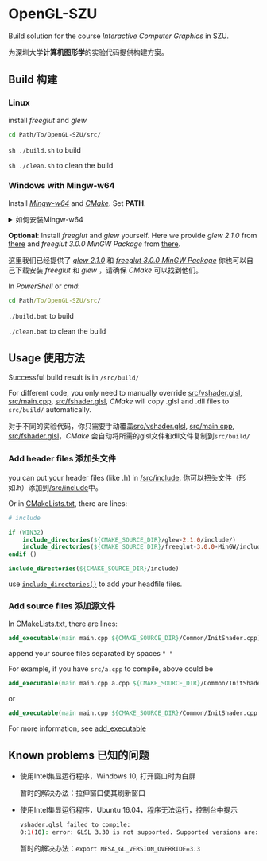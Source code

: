# OpenGL-SZU

Build solution for the course *Interactive Computer Graphics* in SZU.

为深圳大学**计算机图形学**的实验代码提供构建方案。

## Build 构建

### Linux

install *freeglut* and *glew*

``` bash
cd Path/To/OpenGL-SZU/src/
```

`sh ./build.sh` to build

`sh ./clean.sh` to clean the build

### Windows with Mingw-w64

Install [*Mingw-w64*](http://mingw-w64.org/) and [*CMake*](https://cmake.org/). Set **PATH**.

<details><summary>如何安装Mingw-w64</summary>

<p>

两个推荐方案

1. 在线安装：进入[*sourceforge.net*](https://sourceforge.net/projects/mingw-w64/files/)，找到*MinGW-W64 Online Installer MinGW-W64-install.exe*，点击下载
2. 离线安装：进入[*sourceforge.net*](https://sourceforge.net/projects/mingw-w64/files/)，依次点击（下载量较多的）*Toolchains targetting Win64*，*Personal Builds*，*mingw-builds*，*{最新版本}*，*threads-posix*，*seh*，下载对应的压缩包。

</p>
</details>

**Optional**: Install *freeglut* and *glew* yourself. Here we provide *glew 2.1.0* from [there](http://glew.sourceforge.net/) and *freeglut 3.0.0 MinGW Package* from [there](https://www.transmissionzero.co.uk/software/freeglut-devel/).

这里我们已经提供了 [*glew 2.1.0*](http://glew.sourceforge.net/) 和 [*freeglut 3.0.0 MinGW Package*](https://www.transmissionzero.co.uk/software/freeglut-devel/) 你也可以自己下载安装 *freeglut* 和 *glew* ，请确保 *CMake* 可以找到他们。

In *PowerShell* or *cmd*:

``` cmd
cd Path/To/OpenGL-SZU/src/
```

`./build.bat` to build

`./clean.bat` to clean the build

## Usage 使用方法

Successful build result is in `/src/build/`

For different code, you only need to manually override [src/vshader.glsl](src/vshader.glsl), [src/main.cpp](src/main.cpp), [src/fshader.glsl](src/fshader.glsl), *CMake* will copy .glsl and .dll files to `src/build/` automatically.

对于不同的实验代码，你只需要手动覆盖[src/vshader.glsl](src/vshader.glsl), [src/main.cpp](src/main.cpp), [src/fshader.glsl](src/fshader.glsl)，*CMake* 会自动将所需的glsl文件和dll文件复制到`src/build/`

### Add header files 添加头文件

you can put your header files (like .h) in [/src/include](src/include/). 你可以把头文件（形如.h）添加到[/src/include](src/include/)中。

Or in [CMakeLists.txt](src/CMakeLists.txt), there are lines:

``` cmake
# include

if (WIN32)
    include_directories(${CMAKE_SOURCE_DIR}/glew-2.1.0/include/)
    include_directories(${CMAKE_SOURCE_DIR}/freeglut-3.0.0-MinGW/include/)
endif ()

include_directories(${CMAKE_SOURCE_DIR}/include)
```

use [`include_directories()`](https://cmake.org/cmake/help/v3.0/command/include_directories.html) to add your headfile files.

### Add source files 添加源文件

In [CMakeLists.txt](src/CMakeLists.txt), there are lines:

``` cmake
add_executable(main main.cpp ${CMAKE_SOURCE_DIR}/Common/InitShader.cpp)
```

append your source files separated by spaces `" "`

For example, if you have `src/a.cpp` to compile, above could be 

``` cmake
add_executable(main main.cpp a.cpp ${CMAKE_SOURCE_DIR}/Common/InitShader.cpp)
```

or

``` cmake
add_executable(main main.cpp ${CMAKE_SOURCE_DIR}/Common/InitShader.cpp ${CMAKE_SOURCE_DIR}/a.cpp)
```

For more information, see [add_executable](https://cmake.org/cmake/help/v3.0/command/add_executable.html)

## Known problems 已知的问题

- 使用Intel集显运行程序，Windows 10, 打开窗口时为白屏

  暂时的解决办法：拉伸窗口使其刷新窗口

- 使用Intel集显运行程序，Ubuntu 16.04，程序无法运行，控制台中提示

  ``` bash
  vshader.glsl failed to compile:
  0:1(10): error: GLSL 3.30 is not supported. Supported versions are: 1.10, 1.20, 1.30, 1.00 ES, 3.00 ES, 3.10 ES, and 3.20 ES
  ```

  暂时的解决办法：`export MESA_GL_VERSION_OVERRIDE=3.3`
